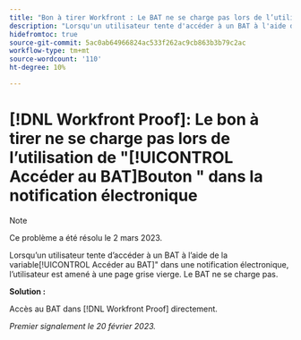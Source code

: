 ```yaml
---
title: "Bon à tirer Workfront : Le BAT ne se charge pas lors de l’utilisation du bouton Go to BAT dans la notification par email"
description: "Lorsqu'un utilisateur tente d'accéder à un BAT à l'aide du bouton Aller au BAT dans une notification par email, il est amené sur une page vierge et grise. Le bon à tirer ne se charge pas."
hidefromtoc: true
source-git-commit: 5ac0ab64966824ac533f262ac9cb863b3b79c2ac
workflow-type: tm+mt
source-wordcount: '110'
ht-degree: 10%

---
```



# [!DNL Workfront Proof]: Le bon à tirer ne se charge pas lors de l’utilisation de &quot;[!UICONTROL Accéder au BAT]Bouton &quot; dans la notification électronique

>[!NOTE]
>
>Ce problème a été résolu le 2 mars 2023.

Lorsqu’un utilisateur tente d’accéder à un BAT à l’aide de la variable[!UICONTROL Accéder au BAT]&quot; dans une notification électronique, l’utilisateur est amené à une page grise vierge. Le BAT ne se charge pas.

**Solution :**

Accès au BAT dans [!DNL Workfront Proof] directement.

_Premier signalement le 20 février 2023._

